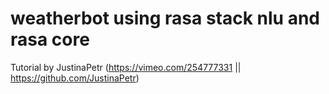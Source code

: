 # weatherbot using rasa stack nlu and rasa core 
Tutorial by JustinaPetr (https://vimeo.com/254777331 || https://github.com/JustinaPetr)

